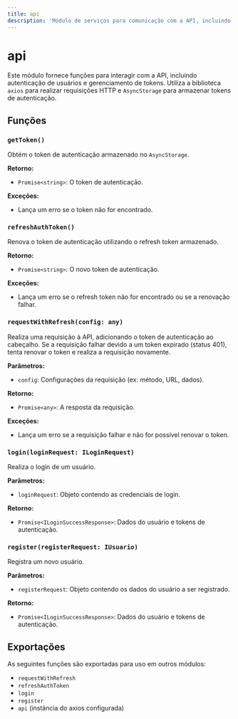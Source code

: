 ```yaml
---
title: api
description: 'Módulo de serviços para comunicação com a API, incluindo autenticação e gerenciamento de tokens.'
---
```


# api

Este módulo fornece funções para interagir com a API, incluindo autenticação de usuários e gerenciamento de tokens. Utiliza a biblioteca `axios` para realizar requisições HTTP e `AsyncStorage` para armazenar tokens de autenticação.

## Funções

### `getToken()`

Obtém o token de autenticação armazenado no `AsyncStorage`.

**Retorno:**  
- `Promise<string>`: O token de autenticação.

**Exceções:**  
- Lança um erro se o token não for encontrado.

### `refreshAuthToken()`

Renova o token de autenticação utilizando o refresh token armazenado.

**Retorno:**  
- `Promise<string>`: O novo token de autenticação.

**Exceções:**  
- Lança um erro se o refresh token não for encontrado ou se a renovação falhar.

### `requestWithRefresh(config: any)`

Realiza uma requisição à API, adicionando o token de autenticação ao cabeçalho. Se a requisição falhar devido a um token expirado (status 401), tenta renovar o token e realiza a requisição novamente.

**Parâmetros:**  
- `config`: Configurações da requisição (ex: método, URL, dados).

**Retorno:**  
- `Promise<any>`: A resposta da requisição.

**Exceções:**  
- Lança um erro se a requisição falhar e não for possível renovar o token.

### `login(loginRequest: ILoginRequest)`

Realiza o login de um usuário.

**Parâmetros:**  
- `loginRequest`: Objeto contendo as credenciais de login.

**Retorno:**  
- `Promise<ILoginSuccessResponse>`: Dados do usuário e tokens de autenticação.

### `register(registerRequest: IUsuario)`

Registra um novo usuário.

**Parâmetros:**  
- `registerRequest`: Objeto contendo os dados do usuário a ser registrado.

**Retorno:**  
- `Promise<ILoginSuccessResponse>`: Dados do usuário e tokens de autenticação.

## Exportações

As seguintes funções são exportadas para uso em outros módulos:

- `requestWithRefresh`
- `refreshAuthToken`
- `login`
- `register`
- `api` (instância do axios configurada)